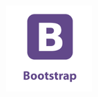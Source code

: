 <div align='justify'>
  <div align='center'>
    <img src='./bootstrap.png' width='200'>
  </div>
</div>